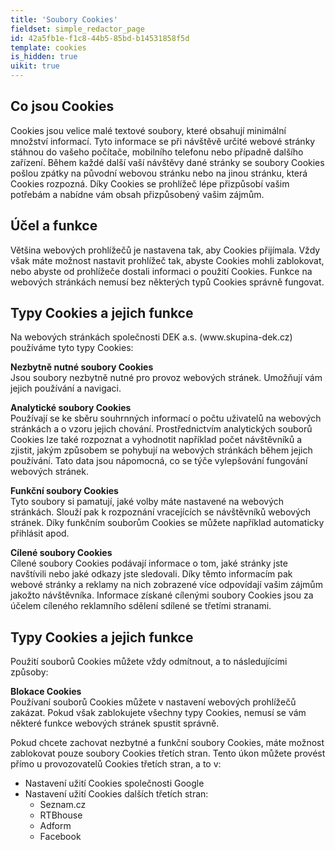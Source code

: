 ```yaml
---
title: 'Soubory Cookies'
fieldset: simple_redactor_page
id: 42a5fb1e-f1c8-44b5-85bd-b14531858f5d
template: cookies
is_hidden: true
uikit: true
---
```

<h2>Co jsou Cookies</h2>
<p>Cookies jsou velice malé textové soubory, které obsahují
minimální množství informací. Tyto informace se při návštěvě určité webové
stránky stáhnou do vašeho počítače, mobilního telefonu nebo případně dalšího
zařízení. Během každé další vaší návštěvy dané stránky se soubory Cookies
pošlou zpátky na původní webovou stránku nebo na jinou stránku, která Cookies
rozpozná. Díky Cookies se prohlížeč lépe přizpůsobí vašim potřebám a nabídne
vám obsah přizpůsobený vašim zájmům. 
	<br>
</p>
<h2>Účel a funkce</h2>
<p>Většina webových prohlížečů je nastavena tak, aby Cookies
přijímala. Vždy však máte možnost nastavit prohlížeč tak, abyste Cookies mohli
zablokovat, nebo abyste od prohlížeče dostali informaci o použití Cookies.
Funkce na webových stránkách nemusí bez některých typů Cookies správně
fungovat.
	<span class="redactor-invisible-space"><span class="redactor-invisible-space">
	</span></span>
</p>
<h2>Typy Cookies a jejich funkce</h2>
<p>Na webových stránkách společnosti DEK a.s. (www.skupina-dek.cz) používáme tyto typy Cookies:
</p>
<p><strong>Nezbytně nutné soubory Cookies</strong><br>
	Jsou soubory nezbytně nutné pro provoz webových stránek. Umožňují vám jejich používání a navigaci.
</p>
<p><strong><strong>Analytické soubory Cookies</strong><br></strong>
	Používají se ke sběru souhrnných informací o počtu uživatelů na webových stránkách a o vzoru jejich chování. Prostřednictvím analytických souborů Cookies lze také rozpoznat a vyhodnotit například počet návštěvníků a zjistit, jakým způsobem se pohybují na webových stránkách během jejich používání. Tato data jsou nápomocná, co se týče vylepšování fungování webových stránek.<br>
</p>
<p><strong>Funkční soubory Cookies</strong><br>Tyto soubory si pamatují, jaké volby máte nastavené na webových stránkách. Slouží pak k rozpoznání vracejících se návštěvníků webových stránek. Díky funkčním souborům Cookies se můžete například automaticky přihlásit apod.
</p>
<p><strong>Cílené soubory Cookies</strong><br>Cílené soubory Cookies podávají informace o tom, jaké
stránky jste navštívili nebo jaké odkazy jste sledovali. Díky těmto informacím
pak webové stránky a reklamy na nich zobrazené více odpovídají vašim zájmům
jakožto návštěvníka. Informace získané cílenými soubory Cookies jsou za účelem
cíleného reklamního sdělení sdílené se třetími stranami.
</p>
<h2>Typy Cookies a jejich funkce</h2>
<p>Použití souborů Cookies můžete vždy odmítnout, a to
následujícími způsoby:
</p>
<p><strong>Blokace Cookies</strong><br>Používaní souborů Cookies můžete v nastavení webových prohlížečů zakázat. Pokud však zablokujete všechny typy Cookies, nemusí se vám některé funkce webových stránek spustit správně.
</p>
<p>Pokud chcete zachovat nezbytné a funkční soubory Cookies, máte možnost zablokovat pouze soubory Cookies třetích stran. Tento úkon můžete provést přímo u provozovatelů Cookies třetích stran, a to v:
</p>
<ul>
	<li>Nastavení užití Cookies společnosti Google</li>
	<li>Nastavení užití Cookies dalších třetích stran:
	<ul>
		<li>Seznam.cz</li>
		<li>RTBhouse</li>
		<li>Adform</li>
		<li>Facebook</li>
	</ul></li>
</ul>
